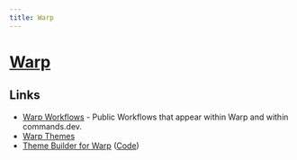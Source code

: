 ```yaml
---
title: Warp
---
```


# [Warp](https://www.warp.dev/)

## Links

- [Warp Workflows](https://github.com/warpdotdev/workflows) - Public Workflows that appear within Warp and within commands.dev.
- [Warp Themes](https://github.com/warpdotdev/themes)
- [Theme Builder for Warp](https://warp-themes.com/) ([Code](https://github.com/haackt/warp-themes))
